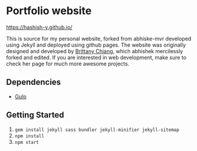 # Portfolio website

https://hashish-y.github.io/

This is source for my personal website, forked from abhiske-mvr developed using Jekyll and deployed using github pages. 
The website was originally designed and developed by [Brittany Chiang](https://github.com/bchiang7/bchiang7.github.io), which abhishek mercilessly forked and edited. If you are interested in web development, make sure to check her page for much more awesome projects.

## Dependencies

- [Gulp](https://gulpjs.com/)

## Getting Started

1.  `gem install jekyll sass bundler jekyll-minifier jekyll-sitemap`
2.  `npm install`
3.  `npm start`
